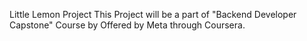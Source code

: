 Little Lemon Project
This Project will be a part of "Backend Developer Capstone" Course by Offered by Meta through Coursera.
